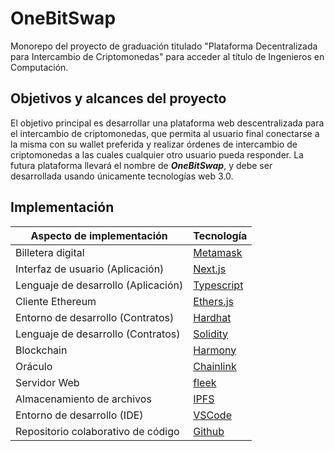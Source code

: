 # OneBitSwap

Monorepo del proyecto de graduación titulado "Plataforma Decentralizada para Intercambio de Criptomonedas" para acceder al título de Ingenieros en Computación.

## Objetivos y alcances del proyecto

El objetivo principal es desarrollar una plataforma web descentralizada para el intercambio de criptomonedas, que permita al usuario final conectarse a la misma con su wallet preferida y realizar órdenes de intercambio de criptomonedas a las cuales cualquier otro usuario pueda responder.
La futura plataforma llevará el nombre de **_OneBitSwap_**, y debe ser desarrollada usando únicamente tecnologías web 3.0.

## Implementación

| Aspecto de implementación           | Tecnología                                                            |
| ----------------------------------- | --------------------------------------------------------------------- |
| Billetera digital                   | [Metamask](https://docs.metamask.io/guide/)                           |
| Interfaz de usuario (Aplicación)    | [Next.js](https://nextjs.org/docs)                                    |
| Lenguaje de desarrollo (Aplicación) | [Typescript](https://www.typescriptlang.org/docs/handbook/intro.html) |
| Cliente Ethereum                    | [Ethers.js](https://docs.ethers.io/v5/)                               |
| Entorno de desarrollo (Contratos)   | [Hardhat](https://hardhat.org/hardhat-runner/docs/getting-started)    |
| Lenguaje de desarrollo (Contratos)  | [Solidity](https://docs.soliditylang.org/en/v0.8.17/)                 |
| Blockchain                          | [Harmony](https://docs.harmony.one/home/developers/getting-started)   |
| Oráculo                             | [Chainlink](https://chain.link/)                                      |
| Servidor Web                        | [fleek](https://docs.fleek.co/)                                       |
| Almacenamiento de archivos          | [IPFS](https://ipfs.tech/#install)                                    |
| Entorno de desarrollo (IDE)         | [VSCode](https://code.visualstudio.com/)                              |
| Repositorio colaborativo de código  | [Github](https://github.com/)                                         |
